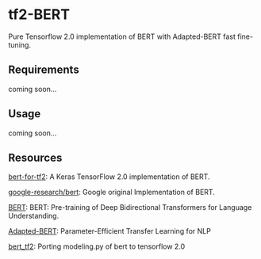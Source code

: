 # tf2-BERT
Pure Tensorflow 2.0 implementation of BERT with Adapted-BERT fast fine-tuning.



## Requirements

coming soon...



## Usage

coming soon...



## Resources

[bert-for-tf2](https://github.com/kpe/bert-for-tf2): A Keras TensorFlow 2.0 implementation of BERT.

[google-research/bert](https://github.com/google-research/bert): Google original Implementation of BERT.

[BERT](https://arxiv.org/abs/1810.04805): BERT: Pre-training of Deep Bidirectional Transformers for Language Understanding.

[Adapted-BERT](https://arxiv.org/pdf/1902.00751): Parameter-Efficient Transfer Learning for NLP

[bert_tf2](https://github.com/u10000129/bert_tf2): Porting modeling.py of bert to tensorflow 2.0

